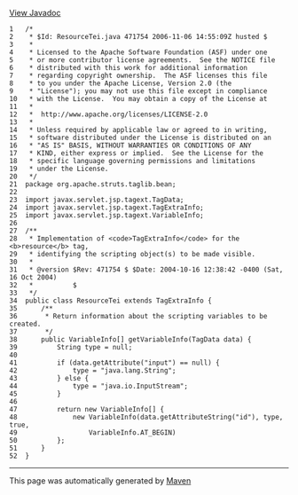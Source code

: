 [View Javadoc](../../../../../../apidocs/org/apache/struts/taglib/bean/ResourceTei.html.md)


    1   /*
    2    * $Id: ResourceTei.java 471754 2006-11-06 14:55:09Z husted $
    3    *
    4    * Licensed to the Apache Software Foundation (ASF) under one
    5    * or more contributor license agreements.  See the NOTICE file
    6    * distributed with this work for additional information
    7    * regarding copyright ownership.  The ASF licenses this file
    8    * to you under the Apache License, Version 2.0 (the
    9    * "License"); you may not use this file except in compliance
    10   * with the License.  You may obtain a copy of the License at
    11   *
    12   *  http://www.apache.org/licenses/LICENSE-2.0
    13   *
    14   * Unless required by applicable law or agreed to in writing,
    15   * software distributed under the License is distributed on an
    16   * "AS IS" BASIS, WITHOUT WARRANTIES OR CONDITIONS OF ANY
    17   * KIND, either express or implied.  See the License for the
    18   * specific language governing permissions and limitations
    19   * under the License.
    20   */
    21  package org.apache.struts.taglib.bean;
    22  
    23  import javax.servlet.jsp.tagext.TagData;
    24  import javax.servlet.jsp.tagext.TagExtraInfo;
    25  import javax.servlet.jsp.tagext.VariableInfo;
    26  
    27  /**
    28   * Implementation of <code>TagExtraInfo</code> for the <b>resource</b> tag,
    29   * identifying the scripting object(s) to be made visible.
    30   *
    31   * @version $Rev: 471754 $ $Date: 2004-10-16 12:38:42 -0400 (Sat, 16 Oct 2004)
    32   *          $
    33   */
    34  public class ResourceTei extends TagExtraInfo {
    35      /**
    36       * Return information about the scripting variables to be created.
    37       */
    38      public VariableInfo[] getVariableInfo(TagData data) {
    39          String type = null;
    40  
    41          if (data.getAttribute("input") == null) {
    42              type = "java.lang.String";
    43          } else {
    44              type = "java.io.InputStream";
    45          }
    46  
    47          return new VariableInfo[] {
    48              new VariableInfo(data.getAttributeString("id"), type, true,
    49                  VariableInfo.AT_BEGIN)
    50          };
    51      }
    52  }

------------------------------------------------------------------------

This page was automatically generated by [Maven](http://maven.apache.org/)
